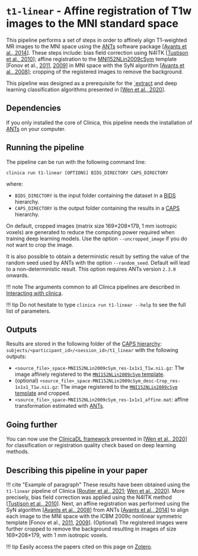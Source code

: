 # `t1-linear` - Affine registration of T1w images to the MNI standard space

This pipeline performs a set of steps in order to affinely align T1-weighted MR
images to the MNI space using the [ANTs](http://stnava.github.io/ANTs/)
software package [[Avants et al., 2014](https://doi.org/10.3389/fninf.2014.00044)].
These steps include: bias field correction using N4ITK
[[Tustison et al., 2010](https://doi.org/10.1109/TMI.2010.2046908)];
affine registration to the
[MNI152NLin2009cSym](https://bids-specification.readthedocs.io/en/stable/99-appendices/08-coordinate-systems.html#template-based-coordinate-systems)
template [Fonov et al.,
[2011](https://doi.org/10.1016/j.neuroimage.2010.07.033),
[2009](https://doi.org/10.1016/S1053-8119(09)70884-5)] in MNI space with the
SyN algorithm [[Avants et al., 2008](https://doi.org/10.1016/j.media.2007.06.004)];
cropping of the registered images to remove the background.

This pipeline was designed as a prerequisite for the
[`extract](https://clinicadl.readthedocs.io/en/stable/Preprocessing/Extract/) and
deep learning classification algorithms presented in
[[Wen et al., 2020](https://arxiv.org/abs/1904.07773)].

## Dependencies

If you only installed the core of Clinica, this pipeline needs the installation of [ANTs](../Third-party.md#ants) on your computer.

## Running the pipeline

The pipeline can be run with the following command line:

```Text
clinica run t1-linear [OPTIONS] BIDS_DIRECTORY CAPS_DIRECTORY
```

where:

- `BIDS_DIRECTORY` is the input folder containing the dataset in a [BIDS](../BIDS.md) hierarchy.
- `CAPS_DIRECTORY` is the output folder containing the results in a [CAPS](../CAPS/Introduction.md) hierarchy.

On default, cropped images (matrix size 169×208×179, 1 mm isotropic voxels) are
generated to reduce the computing power required when training deep learning models.
Use the option `--uncropped_image` if you do not want to crop the image.

It is also possible to obtain a deterministic result by setting the value of the random
seed used by ANTs with the option `--random_seed`. Default will lead to a non-deterministic result.
This option requires ANTs version `2.3.0` onwards.

!!! note
    The arguments common to all Clinica pipelines are described in
    [Interacting with clinica](../../InteractingWithClinica).

!!! tip
    Do not hesitate to type `clinica run t1-linear --help` to see the full list of parameters.

## Outputs

Results are stored in the following folder of the [CAPS hierarchy](../CAPS/Specifications.md#t1-linear---affine-registration-of-t1w-images-to-the-mni-standard-space): `subjects/<participant_id>/<session_id>/t1_linear` with the following outputs:

- `<source_file>_space-MNI152NLin2009cSym_res-1x1x1_T1w.nii.gz`:
T1w image affinely registered to the
[`MNI152NLin2009cSym` template](https://bids-specification.readthedocs.io/en/stable/99-appendices/08-coordinate-systems.html).
- (optional)
  `<source_file>_space-MNI152NLin2009cSym_desc-Crop_res-1x1x1_T1w.nii.gz`: T1w
  image registered to the [`MNI152NLin2009cSym`
  template](https://bids-specification.readthedocs.io/en/stable/99-appendices/08-coordinate-systems.html)
  and cropped.
- `<source_file>_space-MNI152NLin2009cSym_res-1x1x1_affine.mat`:
affine transformation estimated with [ANTs](https://stnava.github.io/ANTs/).

## Going further

You can now use the [ClinicaDL framework](https://clinicadl.readthedocs.io/) presented in [[Wen et al., 2020](https://doi.org/10.1016/j.media.2020.101694)]
for classification or registration quality check based on deep learning methods.

## Describing this pipeline in your paper

!!! cite "Example of paragraph"
    These results have been obtained using the `t1-linear` pipeline of Clinica
    [[Routier et al., 2021](https://doi.org/10.3389/fninf.2021.689675);
    [Wen et al., 2020](https://doi.org/10.1016/j.media.2020.101694)].
    More precisely, bias field correction was applied using the N4ITK method
    [[Tustison et al., 2010](https://doi.org/10.1109/TMI.2010.2046908)].
    Next, an affine registration was performed using the SyN algorithm
    [[Avants et al., 2008](https://doi.org/10.1016/j.media.2007.06.004)]
    from ANTs [[Avants et al., 2014](https://doi.org/10.3389/fninf.2014.00044)]
    to align each image to the MNI space with the ICBM 2009c nonlinear symmetric template
    [Fonov et al., [2011](https://doi.org/10.1016/j.neuroimage.2010.07.033),
    [2009](https://doi.org/10.1016/S1053-8119(09)70884-5)].
    (Optional) The registered images were further cropped to remove the background
    resulting in images of size 169×208×179, with 1 mm isotropic voxels.

!!! tip
    Easily access the papers cited on this page on
    [Zotero](https://www.zotero.org/groups/2240070/clinica_aramislab/collections/8B2R2826).
